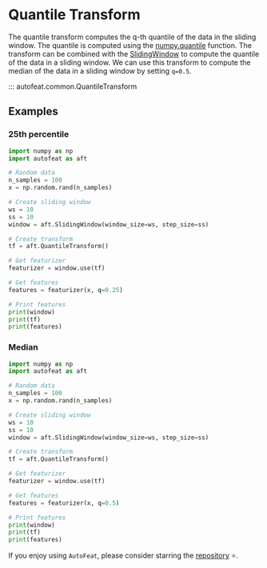 # Quantile Transform

The quantile transform computes the q-th quantile of the data in the sliding window. The quantile is computed using the [numpy.quantile](https://numpy.org/doc/stable/reference/generated/numpy.quantile.html) function. The transform can be combined with the [SlidingWindow](../core/fixed_window.md) to compute the quantile of the data in a sliding window. We can use this transform to compute the median of the data in a sliding window by setting `q=0.5`.

::: autofeat.common.QuantileTransform

## Examples

### 25th percentile

```python
import numpy as np
import autofeat as aft

# Random data
n_samples = 100
x = np.random.rand(n_samples)

# Create sliding window
ws = 10
ss = 10
window = aft.SlidingWindow(window_size=ws, step_size=ss)

# Create transform
tf = aft.QuantileTransform()

# Get featurizer
featurizer = window.use(tf)

# Get features
features = featurizer(x, q=0.25)

# Print features
print(window)
print(tf)
print(features)
```

### Median

```python
import numpy as np
import autofeat as aft

# Random data
n_samples = 100
x = np.random.rand(n_samples)

# Create sliding window
ws = 10
ss = 10
window = aft.SlidingWindow(window_size=ws, step_size=ss)

# Create transform
tf = aft.QuantileTransform()

# Get featurizer
featurizer = window.use(tf)

# Get features
features = featurizer(x, q=0.5)

# Print features
print(window)
print(tf)
print(features)
```


If you enjoy using `AutoFeat`, please consider starring the [repository](https://github.com/autonlab/AutoFeat) ⭐️.